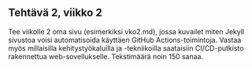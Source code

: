 ## Tehtävä 2, viikko 2


Tee viikolle 2 oma sivu (esimerkiksi vko2.md), jossa kuvailet miten Jekyll sivustoa voisi automatisoida käyttäen GitHub Actions-toimintoja. 
Vastaa myös millaisilla kehitystyökaluilla ja -tekniikoilla saataisiin CI/CD-putkisto rakennettua web-sovellukselle. 
Tekstimäärä noin 150 sanaa.
